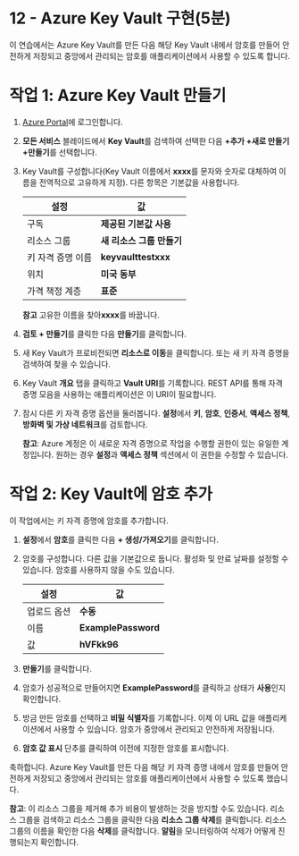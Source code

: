 ﻿---
wts:
    title: '12 - Azure Key Vault 구현(5분)'
    module: '모듈 04: 일반적인 보안 및 네트워크 보안 기능에 대해 설명하기'
---
# 12 - Azure Key Vault 구현(5분)

이 연습에서는 Azure Key Vault를 만든 다음 해당 Key Vault 내에서 암호를 만들어 안전하게 저장되고 중앙에서 관리되는 암호를 애플리케이션에서 사용할 수 있도록 합니다.

# 작업 1: Azure Key Vault 만들기 

1. [Azure Portal](https://portal.azure.com)에 로그인합니다.

2. **모든 서비스** 블레이드에서 **Key Vault**를 검색하여 선택한 다음 **+추가 +새로 만들기 +만들기**를 선택합니다.

3. Key Vault를 구성합니다(Key Vault 이름에서 **xxxx**를 문자와 숫자로 대체하여 이름을 전역적으로 고유하게 지정). 다른 항목은 기본값을 사용합니다.

    | 설정 | 값 | 
    | --- | --- |
    | 구독 | **제공된 기본값 사용** |
    | 리소스 그룹 | **새 리소스 그룹 만들기** |
    | 키 자격 증명 이름 | **keyvaulttestxxx** |
    | 위치 | **미국 동부** |
    | 가격 책정 계층 | **표준** |
    
    **참고** 고유한 이름을 찾아**xxxx**를 바꿉니다.
4. **검토 + 만들기**를 클릭한 다음 **만들기**를 클릭합니다. 

5. 새 Key Vault가 프로비전되면 **리소스로 이동**을 클릭합니다. 또는 새 키 자격 증명을 검색하여 찾을 수 있습니다. 

6. Key Vault **개요** 탭을 클릭하고 **Vault URI**를 기록합니다. REST API를 통해 자격 증명 모음을 사용하는 애플리케이션은 이 URI이 필요합니다.

7. 잠시 다른 키 자격 증명 옵션을 둘러봅니다. **설정**에서 **키**, **암호**, **인증서**, **액세스 정책**, **방화벽 및 가상 네트워크**를 검토합니다.

    **참고**: Azure 계정은 이 새로운 자격 증명으로 작업을 수행할 권한이 있는 유일한 계정입니다. 원하는 경우 **설정**과 **액세스 정책** 섹션에서 이 권한을 수정할 수 있습니다.

# 작업 2: Key Vault에 암호 추가
        
이 작업에서는 키 자격 증명에 암호를 추가합니다. 

1. **설정**에서 **암호**를 클릭한 다음 **+ 생성/가져오기**를 클릭합니다.

2. 암호를 구성합니다. 다른 값을 기본값으로 둡니다. 활성화 및 만료 날짜를 설정할 수 있습니다. 암호를 사용하지 않을 수도 있습니다.

    | 설정 | 값 | 
    | --- | --- |
    | 업로드 옵션 | **수동** |
    | 이름 | **ExamplePassword** |
    | 값 | **hVFkk96** |

3. **만들기**를 클릭합니다.

4. 암호가 성공적으로 만들어지면 **ExamplePassword**를 클릭하고 상태가 **사용**인지 확인합니다.

5. 방금 만든 암호를 선택하고 **비밀 식별자**를 기록합니다. 이제 이 URL 값을 애플리케이션에서 사용할 수 있습니다. 암호가 중앙에서 관리되고 안전하게 저장됩니다. 

6. **암호 값 표시** 단추를 클릭하여 이전에 지정한 암호를 표시합니다.


축하합니다. Azure Key Vault를 만든 다음 해당 키 자격 증명 내에서 암호를 만들어 안전하게 저장되고 중앙에서 관리되는 암호를 애플리케이션에서 사용할 수 있도록 했습니다.

**참고**: 이 리소스 그룹을 제거해 추가 비용이 발생하는 것을 방지할 수도 있습니다. 리소스 그룹을 검색하고 리소스 그룹을 클릭한 다음 **리소스 그룹 삭제**를 클릭합니다. 리소스 그룹의 이름을 확인한 다음 **삭제**를 클릭합니다. **알림**을 모니터링하여 삭제가 어떻게 진행되는지 확인합니다.
